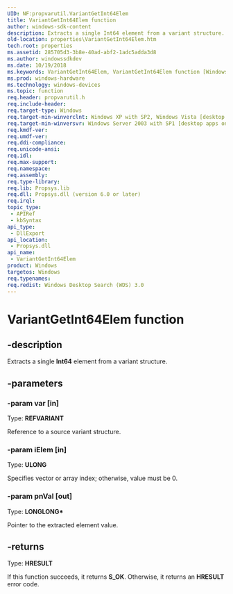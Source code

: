 ```yaml
---
UID: NF:propvarutil.VariantGetInt64Elem
title: VariantGetInt64Elem function
author: windows-sdk-content
description: Extracts a single Int64 element from a variant structure.
old-location: properties\VariantGetInt64Elem.htm
tech.root: properties
ms.assetid: 285705d3-3b8e-40ad-abf2-1adc5adda3d8
ms.author: windowssdkdev
ms.date: 10/19/2018
ms.keywords: VariantGetInt64Elem, VariantGetInt64Elem function [Windows Properties], _shell_VariantGetInt64Elem, properties.VariantGetInt64Elem, propvarutil/VariantGetInt64Elem, shell.VariantGetInt64Elem
ms.prod: windows-hardware
ms.technology: windows-devices
ms.topic: function
req.header: propvarutil.h
req.include-header: 
req.target-type: Windows
req.target-min-winverclnt: Windows XP with SP2, Windows Vista [desktop apps only]
req.target-min-winversvr: Windows Server 2003 with SP1 [desktop apps only]
req.kmdf-ver: 
req.umdf-ver: 
req.ddi-compliance: 
req.unicode-ansi: 
req.idl: 
req.max-support: 
req.namespace: 
req.assembly: 
req.type-library: 
req.lib: Propsys.lib
req.dll: Propsys.dll (version 6.0 or later)
req.irql: 
topic_type:
 - APIRef
 - kbSyntax
api_type:
 - DllExport
api_location:
 - Propsys.dll
api_name:
 - VariantGetInt64Elem
product: Windows
targetos: Windows
req.typenames: 
req.redist: Windows Desktop Search (WDS) 3.0
---
```


# VariantGetInt64Elem function


## -description


Extracts a single <b>Int64</b> element from a variant structure.


## -parameters




### -param var [in]

Type: <b>REFVARIANT</b>

Reference to a source variant structure.


### -param iElem [in]

Type: <b>ULONG</b>

Specifies vector or array index; otherwise, value must be 0.


### -param pnVal [out]

Type: <b>LONGLONG*</b>

Pointer to the extracted element value.


## -returns



Type: <b>HRESULT</b>

If this function succeeds, it returns <b xmlns:loc="http://microsoft.com/wdcml/l10n">S_OK</b>. Otherwise, it returns an <b xmlns:loc="http://microsoft.com/wdcml/l10n">HRESULT</b> error code.



